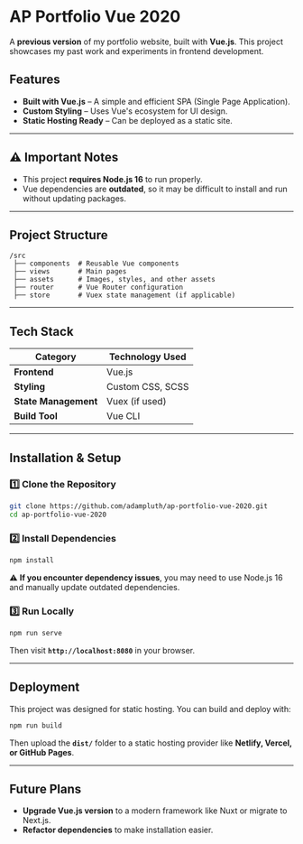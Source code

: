 # AP Portfolio Vue 2020

A **previous version** of my portfolio website, built with **Vue.js**. This project showcases my past work and experiments in frontend development.

## Features
- **Built with Vue.js** – A simple and efficient SPA (Single Page Application).
- **Custom Styling** – Uses Vue's ecosystem for UI design.
- **Static Hosting Ready** – Can be deployed as a static site.

---

## ⚠️ Important Notes
- This project **requires Node.js 16** to run properly.
- Vue dependencies are **outdated**, so it may be difficult to install and run without updating packages.

---

## Project Structure
```
/src
 ├── components  # Reusable Vue components
 ├── views       # Main pages
 ├── assets      # Images, styles, and other assets
 ├── router      # Vue Router configuration
 ├── store       # Vuex state management (if applicable)
```

---

## Tech Stack
| Category             | Technology Used    |
|----------------------|-------------------|
| **Frontend**        | Vue.js            |
| **Styling**         | Custom CSS, SCSS  |
| **State Management**| Vuex (if used)    |
| **Build Tool**      | Vue CLI           |

---

## Installation & Setup
### 1️⃣ **Clone the Repository**
```sh
git clone https://github.com/adampluth/ap-portfolio-vue-2020.git
cd ap-portfolio-vue-2020
```

### 2️⃣ **Install Dependencies**
```sh
npm install
```
⚠️ **If you encounter dependency issues**, you may need to use Node.js 16 and manually update outdated dependencies.

### 3️⃣ **Run Locally**
```sh
npm run serve
```
Then visit **`http://localhost:8080`** in your browser.

---

## Deployment
This project was designed for static hosting. You can build and deploy with:
```sh
npm run build
```
Then upload the **`dist/`** folder to a static hosting provider like **Netlify, Vercel, or GitHub Pages**.

---

## Future Plans
- **Upgrade Vue.js version** to a modern framework like Nuxt or migrate to Next.js.
- **Refactor dependencies** to make installation easier.
